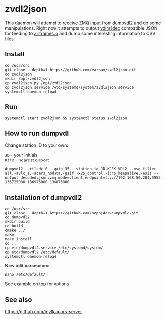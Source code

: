 # zvdl2json

This daemon will attempt to receive ZMQ input from [dumpvdl2](https://github.com/szpajder/dumpvdl2/) and do some manipulations.
Right now it attempts to output [vdlm2dec](https://github.com/TLeconte/vdlm2dec) compatible JSON for feeding to [airframes.io](https://airframes.io) and dump some interesting information to CSV files.

## Install

```shell
cd /usr/src
git clone --depth=1 https://github.com/varnav/zvdl2json.git
cd zvdl2json
mkdir /opt/zvdl2json
cp zvdl2json.py /opt/zvdl2json
cp zvdl2json.service /etc/systemd/system/zvdl2json.service
systemctl daemon-reload
```

## Run 

```shell
systemctl start zvdl2json && systemctl status zvdl2json
```

## How to run dumpvdl

Change station ID to your own:

`JD` - your initials  
`KJFK` - nearest airport

```shell
dumpvdl2 --rtlsdr 0 --gain 35 --station-id JD-KJFK-VDL2 --msg-filter all,-avlc_s,-acars_nodata,-gsif,-x25_control,-idrp_keepalive,-esis --output decoded:json:zmq:mode=client,endpoint=tcp://192.168.50.204:5555 136725000 136975000 136875000
```

## Installation of dumpvdl2

```shell
cd /usr/src
git clone --depth=1 https://github.com/szpajder/dumpvdl2.git
cd dumpvdl2
mkdir build
cd build
cmake ../
make
make install
cd ..
cp etc/dumpvdl2.service /etc/systemd/system/
cp etc/dumpvdl2 /etc/default/
systemctl daemon-reload
```

Now edit parameters:

```shell
nano /etc/default/
```

See example on top for options

## See also

https://github.com/mylk/acars-server